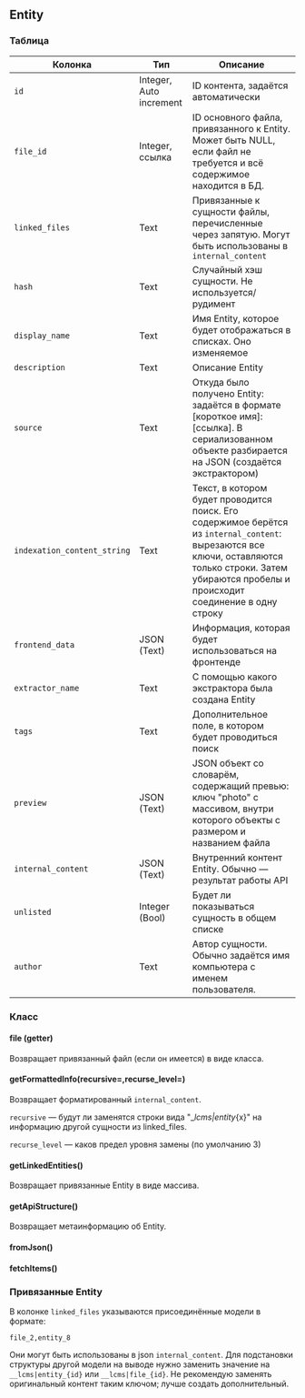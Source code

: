 ## Entity

### Таблица

|Колонка|Тип|Описание|
|--|--|--|
|`id`|Integer, Auto increment|ID контента, задаётся автоматически|
|`file_id`|Integer, ссылка|ID основного файла, привязанного к Entity. Может быть NULL, если файл не требуется и всё содержимое находится в БД.|
|`linked_files`|Text|Привязанные к сущности файлы, перечисленные через запятую. Могут быть использованы в `internal_content`|
|`hash`|Text|Случайный хэш сущности. Не используется/рудимент|
|`display_name`|Text|Имя Entity, которое будет отображаться в списках. Оно изменяемое|
|`description`|Text|Описание Entity|
|`source`|Text|Откуда было получено Entity: задаётся в формате [короткое имя]:[ссылка]. В сериализованном объекте разбирается на JSON (создаётся экстрактором)|
|`indexation_content_string`|Text|Текст, в котором будет проводится поиск. Его содержимое берётся из `internal_content`: вырезаются все ключи, оставляются только строки. Затем убираются пробелы и происходит соединение в одну строку|
|`frontend_data`|JSON (Text)|Информация, которая будет использоваться на фронтенде|
|`extractor_name`|Text|С помощью какого экстрактора была создана Entity|
|`tags`|Text|Дополнительное поле, в котором будет проводиться поиск|
|`preview`|JSON (Text)|JSON объект со словарём, содержащий превью: ключ "photo" с массивом, внутри которого объекты с размером и названием файла|
|`internal_content`|JSON (Text)|Внутренний контент Entity. Обычно — результат работы API|
|`unlisted`|Integer (Bool)|Будет ли показываться сущность в общем списке|
|`author`|Text|Автор сущности. Обычно задаётся имя компьютера с именем пользователя.|

### Класс

#### file (getter)

Возвращает привязанный файл (если он имеется) в виде класса.

#### getFormattedInfo(recursive=,recurse_level=)

Возвращает форматированный `internal_content`. 

`recursive` — будут ли заменятся строки вида "__lcms|entity_{x}" на информацию другой сущности из linked_files.

`recurse_level` — каков предел уровня замены (по умолчанию 3)

#### getLinkedEntities()

Возвращает привязанные Entity в виде массива.

#### getApiStructure()

Возвращает метаинформацию об Entity.

#### fromJson()

#### fetchItems()

### Привязанные Entity

В колонке `linked_files` указываются присоединённые модели в формате:

```
file_2,entity_8
```

Они могут быть использованы в json `internal_content`. Для подстановки структуры другой модели на выводе нужно заменить значение на `__lcms|entity_{id}` или  `__lcms|file_{id}`. Не рекомендую заменять оригинальный контент таким ключом; лучше создать дополнительный.

